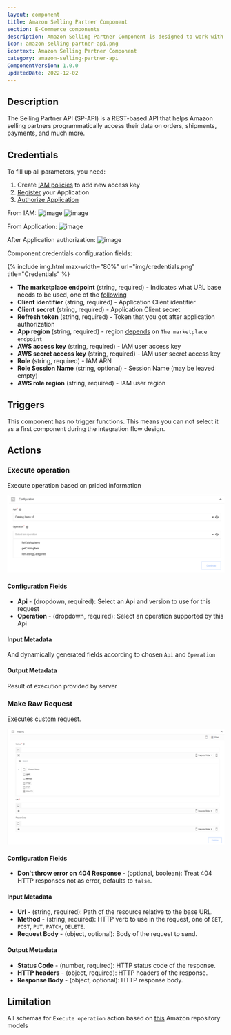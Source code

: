 ```yaml
---
layout: component
title: Amazon Selling Partner Component
section: E-Commerce components
description: Amazon Selling Partner Component is designed to work with Selling Partner API.
icon: amazon-selling-partner-api.png
icontext: Amazon Selling Partner Component
category: amazon-selling-partner-api
ComponentVersion: 1.0.0
updatedDate: 2022-12-02
---
```


## Description

The Selling Partner API (SP-API) is a REST-based API that helps Amazon selling partners programmatically access their data on orders, shipments, payments, and much more.

## Credentials

To fill up all parameters, you need:

1. Create [IAM policies](https://developer-docs.amazon.com/sp-api/docs/creating-and-configuring-iam-policies-and-entities) to add new access key
2. [Register](https://developer-docs.amazon.com/sp-api/docs/registering-your-application) your Application
3. [Authorize Application](https://developer-docs.amazon.com/sp-api/docs/self-authorization)

From IAM:
![image](https://user-images.githubusercontent.com/7985390/203776355-7a29b52f-9cc2-4b5a-b0a2-cff902928751.png)
![image](https://user-images.githubusercontent.com/7985390/203776935-181d7a9f-b27a-45b3-85ed-ab0d4577fd24.png)

From Application:
![image](https://user-images.githubusercontent.com/7985390/203785660-977f37f9-8053-473e-aa53-e14c145786e6.png)

After Application authorization:
![image](https://user-images.githubusercontent.com/7985390/203785235-3ee4a1d6-d19e-45e8-82a2-1a2c8e13691b.png)

Component credentials configuration fields:

{% include img.html max-width="80%" url="img/credentials.png" title="Credentials" %}

* **The marketplace endpoint** (string, required) - Indicates what URL base needs to be used, one of the [following](https://developer-docs.amazon.com/sp-api/docs/sp-api-endpoints)
* **Client identifier** (string, required) - Application Client identifier
* **Client secret** (string, required) - Application Client secret
* **Refresh token** (string, required) - Token that you got after application authorization
* **App region** (string, required) - region [depends](https://developer-docs.amazon.com/sp-api/docs/sp-api-endpoints) on `The marketplace endpoint`
* **AWS access key** (string, required) - IAM user access key
* **AWS secret access key** (string, required) - IAM user secret access key
* **Role** (string, required) - IAM ARN
* **Role Session Name** (string, optional) - Session Name (may be leaved empty)
* **AWS role region** (string, required) - IAM user region

## Triggers

This component has no trigger functions. This means you can not select it as a first
component during the integration flow design.

## Actions

### Execute operation

Execute operation based on prided information

![Execute operation](img/execute_operation_1.png)

#### Configuration Fields

* **Api** - (dropdown, required): Select an Api and version to use for this request
* **Operation** - (dropdown, required): Select an operation supported by this Api

#### Input Metadata

And dynamically generated fields according to chosen `Api` and `Operation`

#### Output Metadata

Result of execution provided by server

### Make Raw Request

Executes custom request.

![Make Raw Request](img/make_raw_request_1.png)

#### Configuration Fields

* **Don't throw error on 404 Response** - (optional, boolean): Treat 404 HTTP responses not as error, defaults to `false`.

#### Input Metadata

* **Url** - (string, required): Path of the resource relative to the base URL.
* **Method** - (string, required): HTTP verb to use in the request, one of `GET`, `POST`, `PUT`, `PATCH`, `DELETE`.
* **Request Body** - (object, optional): Body of the request to send.

#### Output Metadata

* **Status Code** - (number, required): HTTP status code of the response.
* **HTTP headers** - (object, required): HTTP headers of the response.
* **Response Body** - (object, optional): HTTP response body.

## Limitation

All schemas for `Execute operation` action based on [this](https://github.com/amzn/selling-partner-api-models) Amazon repository models
